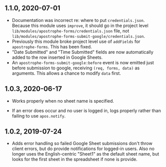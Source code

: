 ## 1.1.0, 2020-07-01

- Documentation was incorrect re: where to put `credentials.json`. Because this module uses `improve`, it should go in the project level `lib/modules/apostrophe-forms/credentials.json` file, not `lib/modules/apostrophe-forms-submit-google/credentials.json`.
- Previously this module broke project level use of `addFields` for `apostrophe-forms`. This has been fixed.
- "Date Submitted" and "Time Submitted" fields are now automatically added to the row inserted in Google Sheets.
- An `apostrophe-forms-submit-google:before` event is now emitted just before submission to google, receiving `(req, forms, data)` as arguments. This allows a chance to modify `data` first.

## 1.0.3, 2020-06-17

- Works properly when no sheet name is specified.

- If an error does occur and no user is logged in, logs properly rather than failing to use `apos.notify`.

## 1.0.2, 2019-07-24

- Adds error handling so failed Google Sheet submissions don't throw client errors, but do provide notifications for logged-in users. Also no longer uses the English-centric "Sheet1" as the default sheet name, but looks for the first sheet in the spreadsheet if none is provide.
